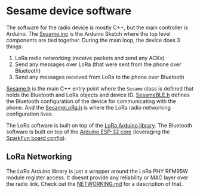 # Sesame device software

The software for the radio device is mostly C++, but the main controller is Arduino. The [Sesame.ino](Sesame.ino) is the Arduino Sketch where the top level components are tied together. During the main loop, the device does 3 things:

1. LoRa radio networking (receive packets and send any ACKs)
2. Send any messages over LoRa (that were sent from the phone over Bluetooth)
3. Send any messages received from LoRa to the phone over Bluetooth

[Sesame.h](Sesame.h) is the main C++ entry point where the `Sesame` class is defined that holds the Bluetooth and LoRa objects and device ID. [SesameBLE.h](SesameBLE.h) defines the Bluetooth configuration of the device for communicating with the phone. And the [SesameLoRa.h](SesameLoRa.h) is where the LoRa radio networking configuration lives.

The LoRa software is built on top of the [LoRa Arduino library](https://github.com/sandeepmistry/arduino-LoRa). The Bluetooth software is built on top of the [Arduino ESP-32 core](https://github.com/espressif/arduino-esp32) \(leveraging the [SparkFun board config](https://github.com/sparkfun/ESP32_LoRa_1Ch_Gateway/tree/main/Firmware)\).

## LoRa Networking

The LoRa Arduino library is just a wrapper around the LoRa PHY RFM95W module register access. It doesnt provide any reliability or MAC layer over the radio link. Check out the [NETWORKING.md](NETWORKING.md) for a description of that. 